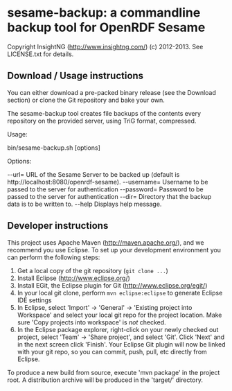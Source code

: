 sesame-backup: a commandline backup tool for OpenRDF Sesame
===========================================================

Copyright InsightNG (http://www.insightng.com/) (c) 2012-2013. See LICENSE.txt for details.

Download / Usage instructions
------------------

You can either download a pre-packed binary release (see the Download section) or clone
the Git repository and bake your own.

The sesame-backup tool creates file backups of the contents every repository on the provided server, using TriG format, compressed. 

Usage:

 bin/sesame-backup.sh [options] 

Options:

 --url=<server-url>
   URL of the Sesame Server to be backed up (default is http://localhost:8080/openrdf-sesame).
 --username=<server-username>
   Username to be passed to the server for authentication 
 --password=<server-password>
   Password to be passed to the server for authentication
 --dir=<backup-directory>
   Directory that the backup data is to be written to.
 --help Displays help message.

Developer instructions
----------------------

This project uses Apache Maven (http://maven.apache.org/), and we recommend you
use Eclipse. To set up your development environment you can perform the following
steps:

1. Get a local copy of the git repository (`git clone ...`)
1. Install Eclipse (http://www.eclipse.org/)
1. Install EGit, the Eclipse plugin for Git (http://www.eclipse.org/egit/)
1. In your local git clone, perform `mvn eclipse:eclipse` to generate Eclipse IDE settings
1. In Eclipse, select 'Import' -> 'General' -> 'Existing project into Workspace' and select your local git repo for the project location. Make sure 'Copy projects into workspace' is *not* checked.
1. In the Eclipse package explorer, right-click on your newly checked out project, select 'Team' -> 'Share project', and select 'Git'. Click 'Next' and in the next screen click 'Finish'. Your Eclipse Git plugin will now be linked with your git repo, so you can commit, push, pull, etc directly from Eclipse.

To produce a new build from source, execute 'mvn package' in the project root. A distribution archive will be produced in the 'target/' directory. 
